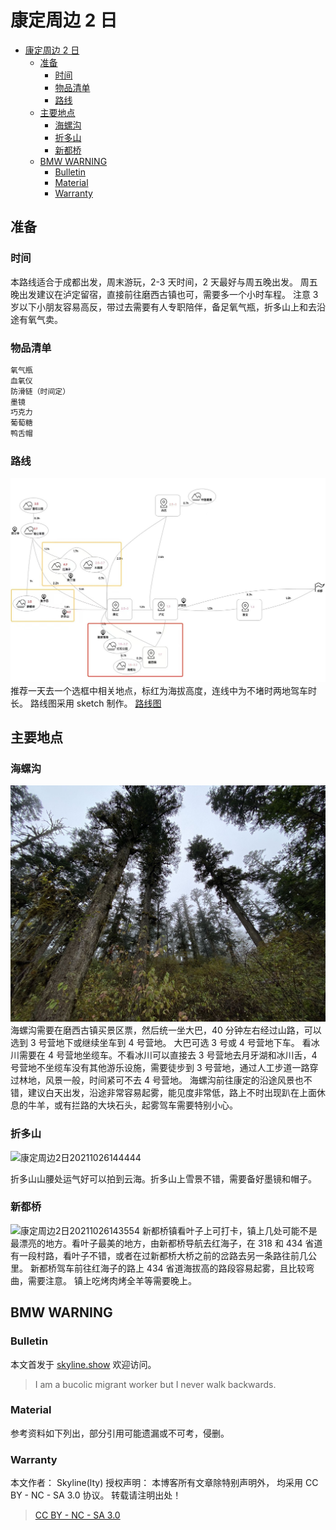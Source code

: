 # 康定周边 2 日

<!-- @import "[TOC]" {cmd="toc" depthFrom=1 depthTo=6 orderedList=false} -->

<!-- code_chunk_output -->

- [康定周边 2 日](#康定周边-2-日)
  - [准备](#准备)
    - [时间](#时间)
    - [物品清单](#物品清单)
    - [路线](#路线)
  - [主要地点](#主要地点)
    - [海螺沟](#海螺沟)
    - [折多山](#折多山)
    - [新都桥](#新都桥)
  - [BMW WARNING](#bmw-warning)
    - [Bulletin](#bulletin)
    - [Material](#material)
    - [Warranty](#warranty)

<!-- /code_chunk_output -->

## 准备

### 时间

本路线适合于成都出发，周末游玩，2-3 天时间，2 天最好与周五晚出发。
周五晚出发建议在泸定留宿，直接前往磨西古镇也可，需要多一个小时车程。
注意 3 岁以下小朋友容易高反，带过去需要有人专职陪伴，备足氧气瓶，折多山上和去沿途有氧气卖。

### 物品清单

```bash
氧气瓶
血氧仪
防滑链（时间定）
墨镜
巧克力
葡萄糖
鸭舌帽
```

### 路线

![康定周边2日20211026104129](https://raw.githubusercontent.com/skylinety/blog-pics/master/imgs/%E5%BA%B7%E5%AE%9A%E5%91%A8%E8%BE%B92%E6%97%A520211026104129.png)
推荐一天去一个选框中相关地点，标红为海拔高度，连线中为不堵时两地驾车时长。
路线图采用 sketch 制作。
[路线图](https://github.com/skylinety/Blog/blob/main/Demos/Life/Travel/travel.sketch)

## 主要地点

### 海螺沟

![康定周边2日20211026143433](https://raw.githubusercontent.com/skylinety/blog-pics/master/imgs/%E5%BA%B7%E5%AE%9A%E5%91%A8%E8%BE%B92%E6%97%A520211026143433.png)
海螺沟需要在磨西古镇买景区票，然后统一坐大巴，40 分钟左右经过山路，可以选到 3 号营地下或继续坐车到 4 号营地。
大巴可选 3 号或 4 号营地下车。
看冰川需要在 4 号营地坐缆车。不看冰川可以直接去 3 号营地去月牙湖和冰川舌，4 号营地不坐缆车没有其他游乐设施，需要徒步到 3 号营地，通过人工步道一路穿过林地，风景一般，时间紧可不去 4 号营地。
海螺沟前往康定的沿途风景也不错，建议白天出发，沿途非常容易起雾，能见度非常低，路上不时出现趴在上面休息的牛羊，或有拦路的大块石头，起雾驾车需要特别小心。

### 折多山

![康定周边2日20211026144444](https://raw.githubusercontent.com/skylinety/blog-pics/master/imgs/%E5%BA%B7%E5%AE%9A%E5%91%A8%E8%BE%B92%E6%97%A520211026144444.png)

折多山山腰处运气好可以拍到云海。折多山上雪景不错，需要备好墨镜和帽子。

### 新都桥

![康定周边2日20211026143554](https://raw.githubusercontent.com/skylinety/blog-pics/master/imgs/%E5%BA%B7%E5%AE%9A%E5%91%A8%E8%BE%B92%E6%97%A520211026143554.png)
新都桥镇看叶子上可打卡，镇上几处可能不是最漂亮的地方。看叶子最美的地方，由新都桥导航去红海子，在 318 和 434 省道有一段村路，看叶子不错，或者在过新都桥大桥之前的岔路去另一条路往前几公里。
新都桥驾车前往红海子的路上 434 省道海拔高的路段容易起雾，且比较弯曲，需要注意。
镇上吃烤肉烤全羊等需要晚上。

## BMW WARNING

### Bulletin

本文首发于 [skyline.show](skyline.show) 欢迎访问。

> I am a bucolic migrant worker but I never walk backwards.

### Material

参考资料如下列出，部分引用可能遗漏或不可考，侵删。

>

### Warranty

本文作者： Skyline(lty)
授权声明： 本博客所有文章除特别声明外， 均采用 CC BY - NC - SA 3.0 协议。 转载请注明出处！

> [CC BY - NC - SA 3.0](https://creativecommons.org/licenses/by-nc-sa/3.0/deed.zh)
